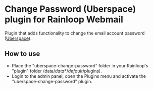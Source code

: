 # Change Password (Uberspace) plugin for Rainloop Webmail
Plugin that adds functionality to change the email account password ([Uberspace](https://uberspace.de/)).

## How to use
 * Place the "uberspace-change-password" folder in your Rainloop's "plugin" folder (data\/_data_\*\/_default_\/plugins).
 * Login to the admin panel, open the Plugins menu and activate the "uberspace-change-password" plugin.
